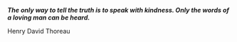 _**The only way to tell the truth is to speak with kindness. Only the words of a loving man can be heard.**_

Henry David Thoreau